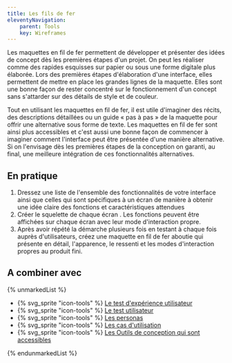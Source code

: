 ```yaml
---
title: Les fils de fer
eleventyNavigation:
    parent: Tools
    key: Wireframes
---
```


Les maquettes en fil de fer permettent de développer et présenter des idées de concept dès les premières étapes d'un
projet. On peut les réaliser comme des rapides esquisses sur papier ou sous une forme digitale plus élaborée. Lors des
premières étapes d'élaboration d'une interface, elles permettent de mettre en place les grandes lignes de la maquette.
Elles sont une bonne façon de rester concentré sur le fonctionnement d'un concept sans s'attarder sur des détails de
style et de couleur.

Tout en utilisant les maquettes en fil de fer, il est utile d'imaginer des récits, des descriptions détaillées ou un
guide « pas à pas » de la maquette pour offrir une alternative sous forme de texte. Les maquettes en fil de fer sont
ainsi plus accessibles et c'est aussi une bonne façon de commencer à imaginer comment l'interface peut être présentée
d'une manière alternative. Si on l'envisage dès les premières étapes de la conception on garanti, au final, une
meilleure intégration de ces fonctionnalités alternatives.

## En pratique

1. Dressez une liste de l'ensemble des fonctionnalités de votre interface ainsi que celles qui sont spécifiques à un
   écran de manière à obtenir une idée claire des fonctions et caractéristiques attendues
2. Créer le squelette de chaque écran . Les fonctions peuvent être affichées sur chaque écran avec leur mode
   d'interaction propre.
3. Après avoir répété la démarche plusieurs fois en testant à chaque fois auprès d'utilisateurs, créez une maquette en
   fil de fer aboutie qui présente en détail, l'apparence, le ressenti et les modes d'interaction propres au produit
   fini.

## A combiner avec

{% unmarkedList %}

* {% svg_sprite "icon-tools" %} [Le test d'expérience utilisateur](../../outils/le-test-dexperience-utilisateur/)
* {% svg_sprite "icon-tools" %} [Le test utilisateur](../../outils/le-test-utilisateur/)
* {% svg_sprite "icon-tools" %} [Les personas](../../outils/les-personas/)
* {% svg_sprite "icon-tools" %} [Les cas d'utilisation](../../outils/les-cas-dutilisation/)
* {% svg_sprite "icon-tools" %} [Les Outils de conception qui sont accessibles](../../outils/les-outils-de-conception-qui-sont-accessibles/)

{% endunmarkedList %}
